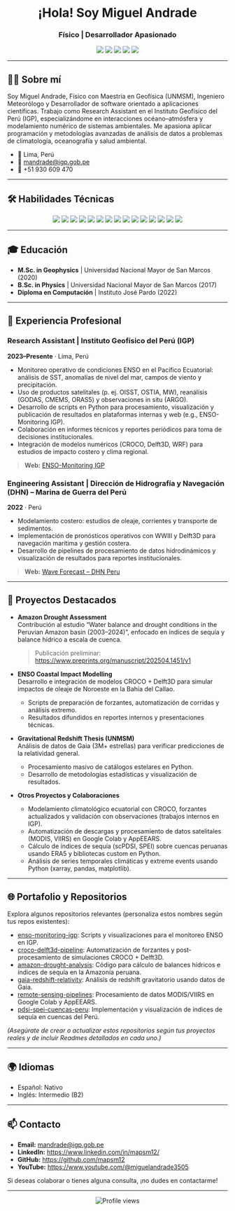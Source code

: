 <!-- Encabezado -->
<h1 align="center">¡Hola! Soy Miguel Andrade</h1>
<h3 align="center">Físico |  Desarrollador Apasionado</h3>

<!-- Iconos de redes sociales -->
<p align="center">
  <a href="mailto:mandrade@igp.gob.pe"><img src="https://img.shields.io/badge/Email-mandrade%40igp.gob.pe-D14836?style=flat&logo=gmail&logoColor=white"/></a>
  <a href="https://www.linkedin.com/in/mapsm12/"><img src="https://img.shields.io/badge/LinkedIn-0077B5?style=flat&logo=linkedin&logoColor=white"/></a>
  <a href="https://github.com/mapsm12"><img src="https://img.shields.io/badge/GitHub-181717?style=flat&logo=github&logoColor=white"/></a>
  <a href="https://www.youtube.com/@miguelandrade3505"><img src="https://img.shields.io/badge/YouTube-FF0000?style=flat&logo=youtube&logoColor=white"/></a>
  <a href="https://mandrade@igp.gob.pe"><img src="https://img.shields.io/badge/IGP-004E7C?style=flat&logo=geof%C3%ADsico&logoColor=white"/></a>
</p>

---

## 👨‍💻 Sobre mí
Soy Miguel Andrade, Físico con Maestría en Geofísica (UNMSM), Ingeniero Meteorólogo y Desarrollador de software orientado a aplicaciones científicas. Trabajo como Research Assistant en el Instituto Geofísico del Perú (IGP), especializándome en interacciones océano–atmósfera y modelamiento numérico de sistemas ambientales. Me apasiona aplicar programación y metodologías avanzadas de análisis de datos a problemas de climatología, oceanografía y salud ambiental.

- 📍 Lima, Perú
- 📧 mandrade@igp.gob.pe
- 📱 +51 930 609 470

---

## 🛠 Habilidades Técnicas
<div align="center">
  <!-- Lenguajes -->
  <img src="https://img.shields.io/badge/Python-3776AB?style=flat&logo=python&logoColor=white"/> 
  <img src="https://img.shields.io/badge/FORTRAN-4D5A76?style=flat&logo=fortran&logoColor=white"/>
  <img src="https://img.shields.io/badge/MATLAB-0076A8?style=flat&logo=matlab&logoColor=white"/>
  <img src="https://img.shields.io/badge/Bash-4EAA25?style=flat&logo=gnu-bash&logoColor=white"/>
  <img src="https://img.shields.io/badge/SQL-4479A1?style=flat&logo=mysql&logoColor=white"/>
  <img src="https://img.shields.io/badge/C%23-239120?style=flat&logo=c-sharp&logoColor=white"/>
  <img src="https://img.shields.io/badge/Java-007396?style=flat&logo=java&logoColor=white"/>
  <img src="https://img.shields.io/badge/Git-F05032?style=flat&logo=git&logoColor=white"/>
  <!-- Entornos y herramientas -->
  <img src="https://img.shields.io/badge/Linux-FCC624?style=flat&logo=linux&logoColor=black"/>
  <img src="https://img.shields.io/badge/Google_Earth_Engine-34A853?style=flat&logo=googleearth&logoColor=white"/>
  <img src="https://img.shields.io/badge/QGIS-589632?style=flat&logo=qgis&logoColor=white"/>
  <img src="https://img.shields.io/badge/Delft3D-005B99?style=flat&logo=dolphins&logoColor=white"/>
  <img src="https://img.shields.io/badge/CROCO-00AEEF?style=flat&logo=oceans&logoColor=white"/>
  <!-- Machine Learning & bibliotecas -->
  <img src="https://img.shields.io/badge/Keras-D00000?style=flat&logo=keras&logoColor=white"/>
  <img src="https://img.shields.io/badge/PyTorch-EE4C2C?style=flat&logo=pytorch&logoColor=white"/>
</div>

---

## 🎓 Educación
- **M.Sc. in Geophysics** | Universidad Nacional Mayor de San Marcos (2020)  
- **B.Sc. in Physics** | Universidad Nacional Mayor de San Marcos (2017)  
- **Diploma en Computación** | Instituto José Pardo (2022)  

---

## 💼 Experiencia Profesional

### Research Assistant | Instituto Geofísico del Perú (IGP)  
**2023–Presente** · Lima, Perú  
- Monitoreo operativo de condiciones ENSO en el Pacífico Ecuatorial: análisis de SST, anomalías de nivel del mar, campos de viento y precipitación.  
- Uso de productos satelitales (p. ej. OISST, OSTIA, MW), reanálisis (GODAS, CMEMS, ORAS5) y observaciones in situ (ARGO).  
- Desarrollo de scripts en Python para procesamiento, visualización y publicación de resultados en plataformas internas y web (e.g., ENSO-Monitoring IGP).  
- Colaboración en informes técnicos y reportes periódicos para toma de decisiones institucionales.  
- Integración de modelos numéricos (CROCO, Delft3D, WRF) para estudios de impacto costero y clima regional.

> **Web:** [ENSO-Monitoring IGP](http://met.igp.gob.pe/variabclim/monitoreo.html)

### Engineering Assistant | Dirección de Hidrografía y Navegación (DHN) – Marina de Guerra del Perú  
**2022** · Perú  
- Modelamiento costero: estudios de oleaje, corrientes y transporte de sedimentos.  
- Implementación de pronósticos operativos con WWIII y Delft3D para navegación marítima y gestión costera.  
- Desarrollo de pipelines de procesamiento de datos hidrodinámicos y visualización de resultados para reportes institucionales.

> **Web:** [Wave Forecast – DHN Peru](https://www.naylamp.dhn.mil.pe/dhn2/secciones/Pronosticos/pronosticosolas/Peru_Olas.php)

---

## 🚀 Proyectos Destacados

- **Amazon Drought Assessment**  
  Contribución al estudio “Water balance and drought conditions in the Peruvian Amazon basin (2003–2024)”, enfocado en índices de sequía y balance hídrico a escala de cuenca.  
  > Publicación preliminar: https://www.preprints.org/manuscript/202504.1451/v1

- **ENSO Coastal Impact Modelling**  
  Desarrollo e integración de modelos CROCO + Delft3D para simular impactos de oleaje de Noroeste en la Bahía del Callao.  
  - Scripts de preparación de forzantes, automatización de corridas y análisis extremo.  
  - Resultados difundidos en reportes internos y presentaciones técnicas.

- **Gravitational Redshift Thesis (UNMSM)**  
  Análisis de datos de Gaia (3M+ estrellas) para verificar predicciones de la relatividad general.  
  - Procesamiento masivo de catálogos estelares en Python.  
  - Desarrollo de metodologías estadísticas y visualización de resultados.

- **Otros Proyectos y Colaboraciones**  
  - Modelamiento climatológico ecuatorial con CROCO, forzantes actualizados y validación con observaciones (trabajos internos en IGP).  
  - Automatización de descargas y procesamiento de datos satelitales (MODIS, VIIRS) en Google Colab y AppEEARS.  
  - Cálculo de índices de sequía (scPDSI, SPEI) sobre cuencas peruanas usando ERA5 y bibliotecas custom en Python.  
  - Análisis de series temporales climáticas y extreme events usando Python (xarray, pandas, matplotlib).

---

## 🌐 Portafolio y Repositorios
Explora algunos repositorios relevantes (personaliza estos nombres según tus repos existentes):

- [enso-monitoring-igp](https://github.com/mapsm12/enso-monitoring-igp): Scripts y visualizaciones para el monitoreo ENSO en IGP.  
- [croco-delft3d-pipeline](https://github.com/mapsm12/croco-delft3d-pipeline): Automatización de forzantes y post-procesamiento de simulaciones CROCO + Delft3D.  
- [amazon-drought-analysis](https://github.com/mapsm12/amazon-drought-analysis): Código para cálculo de balances hídricos e índices de sequía en la Amazonía peruana.  
- [gaia-redshift-relativity](https://github.com/mapsm12/gaia-redshift-relativity): Análisis de redshift gravitatorio usando datos de Gaia.  
- [remote-sensing-pipelines](https://github.com/mapsm12/remote-sensing-pipelines): Procesamiento de datos MODIS/VIIRS en Google Colab y AppEEARS.  
- [pdsi-spei-cuencas-peru](https://github.com/mapsm12/pdsi-spei-cuencas-peru): Implementación y visualización de índices de sequía en cuencas del Perú.  

*(Asegúrate de crear o actualizar estos repositorios según tus proyectos reales y de incluir Readmes detallados en cada uno.)*

---

## 🌍 Idiomas
- Español: Nativo  
- Inglés: Intermedio (B2)  

---

## 📫 Contacto
- **Email:** mandrade@igp.gob.pe  
- **LinkedIn:** https://www.linkedin.com/in/mapsm12/  
- **GitHub:** https://github.com/mapsm12  
- **YouTube:** https://www.youtube.com/@miguelandrade3505  

Si deseas colaborar o tienes alguna consulta, ¡no dudes en contactarme!

---

<p align="center">
  <img src="https://komarev.com/ghpvc/?username=mapsm12&label=Profile%20views&color=0e75b6&style=flat" alt="Profile views"/>
</p>

<!--
  Pasos para actualizar en GitHub:
  1. Crea (o edita) el repositorio llamado `mapsm12` (o asegúrate que tu perfil use un repo con mismo nombre que tu usuario) y añade este README.md en la raíz.
  2. Personaliza enlaces a repositorios de proyectos reales.
  3. Ajusta la sección de Portafolio con los nombres reales de repos que existen.
  4. Commits: `git add README.md && git commit -m "Actualiza GitHub profile README" && git push`.
-->

